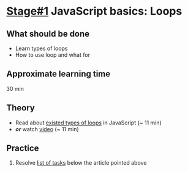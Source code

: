 # [Stage#1](../../) JavaScript basics: Loops
## What should be done
- Learn types of loops 
- How to use loop and what for

## Approximate learning time
30 min

## Theory
- Read about [existed types of loops](https://javascript.info/logical-operators) in JavaScript (~ 11 min)
- _**or**_ watch [video](https://www.youtube.com/watch?v=Kn06785pkJg) (~ 11 min)

## Practice
1. Resolve [list of tasks](https://javascript.info/while-for#tasks) below the article pointed above